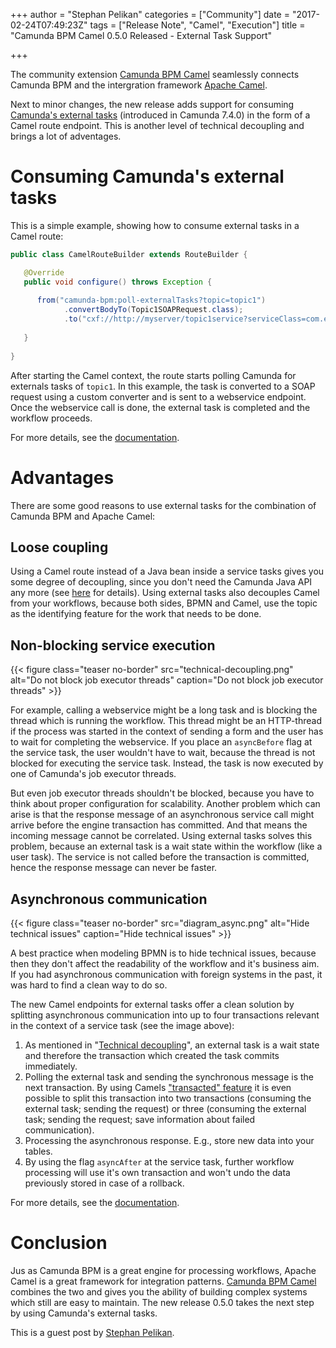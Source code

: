 +++
author = "Stephan Pelikan"
categories = ["Community"]
date = "2017-02-24T07:49:23Z"
tags = ["Release Note", "Camel", "Execution"]
title = "Camunda BPM Camel 0.5.0 Released - External Task Support"

+++

The community extension [Camunda BPM Camel](https://github.com/camunda/camunda-bpm-camel) seamlessly connects Camunda BPM and the intergration framework [Apache Camel](http://camel.apache.org/).

Next to minor changes, the new release adds support for consuming [Camunda's external tasks](https://docs.camunda.org/manual/latest/user-guide/process-engine/external-tasks/) (introduced in Camunda 7.4.0) in the form of a Camel route endpoint. This is another level of technical decoupling and brings a lot of adventages.

<!--more-->

# Consuming Camunda's external tasks

This is a simple example, showing how to consume external tasks in a Camel route: 

```java
public class CamelRouteBuilder extends RouteBuilder {

   @Override
   public void configure() throws Exception {
   
      from("camunda-bpm:poll-externalTasks?topic=topic1")
            .convertBodyTo(Topic1SOAPRequest.class);
            .to("cxf://http://myserver/topic1service?serviceClass=com.example.topic1service&dataFormat=MESSAGE");
            
   }
    
}
```

After starting the Camel context, the route starts polling Camunda for externals tasks of `topic1`. In this example, the task is converted to a SOAP request using a custom converter and is sent to a webservice endpoint. Once the webservice call is done, the external task is completed and the workflow proceeds.

For more details, see the [documentation](https://github.com/camunda/camunda-bpm-camel#camunda-bpmpoll-externaltasks-consuming-external-tasks).

# Advantages

There are some good reasons to use external tasks for the combination of Camunda BPM and Apache Camel:

## Loose coupling

Using a Camel route instead of a Java bean inside a service tasks gives you some degree of decoupling, since you don't need the Camunda Java API any more (see [here](https://github.com/camunda/camunda-bpm-camel#calling-a-camel-endpoint-service) for details). Using external tasks also decouples Camel from your workflows, because both sides, BPMN and Camel, use the topic as the identifying feature for the work that needs to be done.

## Non-blocking service execution

{{< figure class="teaser no-border" src="technical-decoupling.png" alt="Do not block job executor threads" caption="Do not block job executor threads" >}}

For example, calling a webservice might be a long task and is blocking the thread which is running the workflow. This thread might be an HTTP-thread if the process was started in the context of sending a form and the user has to wait for completing the webservice. If you place an `asyncBefore` flag at the service task, the user wouldn't have to wait, because the thread is not blocked for executing the service task. Instead, the task is now executed by one of Camunda's job executor threads.

But even job executor threads shouldn't be blocked, because you have to think about proper configuration for scalability. Another problem which can arise is that the response message of an asynchronous service call might arrive before the engine transaction has committed. And that means the incoming message cannot be correlated. Using external tasks solves this problem, because an external task is a wait state within the workflow (like a user task). The service is not called before the transaction is committed, hence the response message can never be faster.

## Asynchronous communication

{{< figure class="teaser no-border" src="diagram_async.png" alt="Hide technical issues" caption="Hide technical issues" >}}

A best practice when modeling BPMN is to hide technical issues, because then they don't affect the readability of the workflow and it's business aim. If you had asynchronous communication with foreign systems in the past, it was hard to find a clean way to do so.

The new Camel endpoints for external tasks offer a clean solution by splitting asynchronous communication into up to four transactions relevant in the context of a service task (see the image above):

1. As mentioned in "[Technical decoupling](#technical-decoupling)", an external task is a wait state and therefore the transaction which created the task commits immediately.
1. Polling the external task and sending the synchronous message is the next transaction. By using Camels ["transacted" feature](http://camel.apache.org/transactional-client.html) it is even possible to split this transaction into two transactions (consuming the external task; sending the request) or three (consuming the external task; sending the request; save information about failed communication).
1. Processing the asynchronous response. E.g., store new data into your tables.
1. By using the flag `asyncAfter` at the service task, further workflow processing will use it's own transaction and won't undo the data previously stored in case of a rollback.

For more details, see the [documentation](https://github.com/camunda/camunda-bpm-camel#camunda-bpmasync-externaltask-processing-outstanding-external-tasks).

# Conclusion

Jus as Camunda BPM is a great engine for processing workflows, Apache Camel is a great framework for integration patterns. [Camunda BPM Camel](https://github.com/camunda/camunda-bpm-camel) combines the two and gives you the ability of building complex systems which still are easy to maintain. The new release 0.5.0 takes the next step by using Camunda's external tasks.

This is a guest post by [Stephan Pelikan](mailto:stephan.pelikan@wdw-elab.de).
